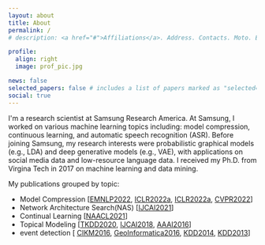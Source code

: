 ```yaml
---
layout: about
title: About
permalink: /
# description: <a href="#">Affiliations</a>. Address. Contacts. Moto. Etc.

profile:
  align: right
  image: prof_pic.jpg

news: false
selected_papers: false # includes a list of papers marked as "selected={true}"
social: true
---
```


I'm a research scientist at Samsung Research America. At Samsung, I worked on various machine learning topics including: model compression, continuous learning, and automatic speech recognition (ASR). 
Before joining Samsung, my research interests were probabilistic graphical models (e.g., LDA) and deep generative models (e.g., VAE), with applications on social media data and low-resource language data.
I received my Ph.D. from Virgina Tech in 2017 on machine learning and data mining. 



My publications grouped by topic:

- Model Compression [[EMNLP2022](/publications/#hua2022numerical),
[ICLR2022a](/publications/#hsu2022language), 
[ICLR2022a](/publications/#lou2022dictformer), 
[CVPR2022](/publications/#lou2022lite)]
- Network Architecture Search(NAS) [[IJCAI2021](/publications/#zhao2021automatic)]
- Continual Learning  [[NAACL2021](/publications/#hua2022hyperparameter)]
- Topical Modeling [[TKDD2020](/publications/#hua2020probabilistic), [IJCAI2018](/publications/#hua2018social), [AAAI2016](/publications/#hua2016topical)]
- event detection [ [CIKM2016](/publications/#hua2016automatical), [GeoInformatica2016](/publications/#hua2016automatic), [KDD2014](/publications/#ramakrishnan2014beating), [KDD2013](/publications/#hua2013sted)]
